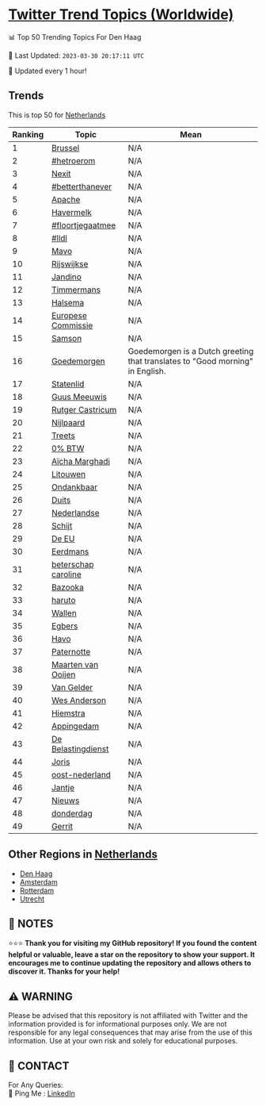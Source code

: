 [Twitter Trend Topics (Worldwide)](https://github.com/ErcinDedeoglu/Twitter-Trend-Topics)
==========


📊 Top 50 Trending Topics For Den Haag

📆 Last Updated: `2023-03-30 20:17:11 UTC`

🔧 Updated every 1 hour!


## Trends

This is top 50 for [Netherlands](</Netherlands>)

| Ranking | Topic | Mean |
| ------- | ------------ | ------------ |
| 1 | [Brussel](http://twitter.com/search?q=Brussel) | N/A |
| 2 | [#hetroerom](http://twitter.com/search?q=%23hetroerom) | N/A |
| 3 | [Nexit](http://twitter.com/search?q=Nexit) | N/A |
| 4 | [#betterthanever](http://twitter.com/search?q=%23betterthanever) | N/A |
| 5 | [Apache](http://twitter.com/search?q=Apache) | N/A |
| 6 | [Havermelk](http://twitter.com/search?q=Havermelk) | N/A |
| 7 | [#floortjegaatmee](http://twitter.com/search?q=%23floortjegaatmee) | N/A |
| 8 | [#lldl](http://twitter.com/search?q=%23lldl) | N/A |
| 9 | [Mavo](http://twitter.com/search?q=Mavo) | N/A |
| 10 | [Rijswijkse](http://twitter.com/search?q=Rijswijkse) | N/A |
| 11 | [Jandino](http://twitter.com/search?q=Jandino) | N/A |
| 12 | [Timmermans](http://twitter.com/search?q=Timmermans) | N/A |
| 13 | [Halsema](http://twitter.com/search?q=Halsema) | N/A |
| 14 | [Europese Commissie](http://twitter.com/search?q=Europese+Commissie) | N/A |
| 15 | [Samson](http://twitter.com/search?q=Samson) | N/A |
| 16 | [Goedemorgen](http://twitter.com/search?q=Goedemorgen) | Goedemorgen is a Dutch greeting that translates to "Good morning" in English. |
| 17 | [Statenlid](http://twitter.com/search?q=Statenlid) | N/A |
| 18 | [Guus Meeuwis](http://twitter.com/search?q=Guus+Meeuwis) | N/A |
| 19 | [Rutger Castricum](http://twitter.com/search?q=Rutger+Castricum) | N/A |
| 20 | [Nijlpaard](http://twitter.com/search?q=Nijlpaard) | N/A |
| 21 | [Treets](http://twitter.com/search?q=Treets) | N/A |
| 22 | [0% BTW](http://twitter.com/search?q=0%25+BTW) | N/A |
| 23 | [Aïcha Marghadi](http://twitter.com/search?q=A%c3%afcha+Marghadi) | N/A |
| 24 | [Litouwen](http://twitter.com/search?q=Litouwen) | N/A |
| 25 | [Ondankbaar](http://twitter.com/search?q=Ondankbaar) | N/A |
| 26 | [Duits](http://twitter.com/search?q=Duits) | N/A |
| 27 | [Nederlandse](http://twitter.com/search?q=Nederlandse) | N/A |
| 28 | [Schijt](http://twitter.com/search?q=Schijt) | N/A |
| 29 | [De EU](http://twitter.com/search?q=De+EU) | N/A |
| 30 | [Eerdmans](http://twitter.com/search?q=Eerdmans) | N/A |
| 31 | [beterschap caroline](http://twitter.com/search?q=beterschap+caroline) | N/A |
| 32 | [Bazooka](http://twitter.com/search?q=Bazooka) | N/A |
| 33 | [haruto](http://twitter.com/search?q=haruto) | N/A |
| 34 | [Wallen](http://twitter.com/search?q=Wallen) | N/A |
| 35 | [Egbers](http://twitter.com/search?q=Egbers) | N/A |
| 36 | [Havo](http://twitter.com/search?q=Havo) | N/A |
| 37 | [Paternotte](http://twitter.com/search?q=Paternotte) | N/A |
| 38 | [Maarten van Ooijen](http://twitter.com/search?q=Maarten+van+Ooijen) | N/A |
| 39 | [Van Gelder](http://twitter.com/search?q=Van+Gelder) | N/A |
| 40 | [Wes Anderson](http://twitter.com/search?q=Wes+Anderson) | N/A |
| 41 | [Hiemstra](http://twitter.com/search?q=Hiemstra) | N/A |
| 42 | [Appingedam](http://twitter.com/search?q=Appingedam) | N/A |
| 43 | [De Belastingdienst](http://twitter.com/search?q=De+Belastingdienst) | N/A |
| 44 | [Joris](http://twitter.com/search?q=Joris) | N/A |
| 45 | [oost-nederland](http://twitter.com/search?q=oost-nederland) | N/A |
| 46 | [Jantje](http://twitter.com/search?q=Jantje) | N/A |
| 47 | [Nieuws](http://twitter.com/search?q=Nieuws) | N/A |
| 48 | [donderdag](http://twitter.com/search?q=donderdag) | N/A |
| 49 | [Gerrit](http://twitter.com/search?q=Gerrit) | N/A |



## Other Regions in [Netherlands](</Netherlands>)

* [Den Haag](</Netherlands/Den Haag.md>)
* [Amsterdam](</Netherlands/Amsterdam.md>)
* [Rotterdam](</Netherlands/Rotterdam.md>)
* [Utrecht](</Netherlands/Utrecht.md>)



## 📝 NOTES

⭐⭐⭐ **Thank you for visiting my GitHub repository! If you found the content helpful or valuable, leave a star on the repository to show your support. It encourages me to continue updating the repository and allows others to discover it. Thanks for your help!**


## ⚠️ WARNING

Please be advised that this repository is not affiliated with Twitter and the information provided is for informational purposes only. We are not responsible for any legal consequences that may arise from the use of this information. Use at your own risk and solely for educational purposes.


## 📨 CONTACT

 For Any Queries:  
            🏓 Ping Me : [LinkedIn](https://www.linkedin.com/in/ercindedeoglu/)
